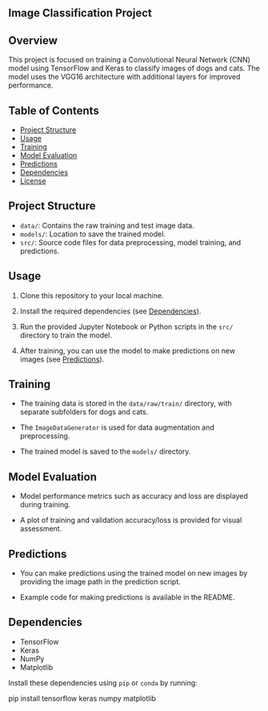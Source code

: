 ## Image Classification Project

## Overview
This project is focused on training a Convolutional Neural Network (CNN) model using TensorFlow and Keras to classify images of dogs and cats. The model uses the VGG16 architecture with additional layers for improved performance.

## Table of Contents
- [Project Structure](#project-structure)
- [Usage](#usage)
- [Training](#training)
- [Model Evaluation](#model-evaluation)
- [Predictions](#predictions)
- [Dependencies](#dependencies)
- [License](#license)

## Project Structure
- `data/`: Contains the raw training and test image data.
- `models/`: Location to save the trained model.
- `src/`: Source code files for data preprocessing, model training, and predictions.

## Usage
1. Clone this repository to your local machine.

2. Install the required dependencies (see [Dependencies](#dependencies)).

3. Run the provided Jupyter Notebook or Python scripts in the `src/` directory to train the model.

4. After training, you can use the model to make predictions on new images (see [Predictions](#predictions)).

## Training
- The training data is stored in the `data/raw/train/` directory, with separate subfolders for dogs and cats.

- The `ImageDataGenerator` is used for data augmentation and preprocessing.

- The trained model is saved to the `models/` directory.

## Model Evaluation
- Model performance metrics such as accuracy and loss are displayed during training.

- A plot of training and validation accuracy/loss is provided for visual assessment.

## Predictions
- You can make predictions using the trained model on new images by providing the image path in the prediction script.

- Example code for making predictions is available in the README.

## Dependencies
- TensorFlow
- Keras
- NumPy
- Matplotlib

Install these dependencies using `pip` or `conda` by running:

pip install tensorflow keras numpy matplotlib
